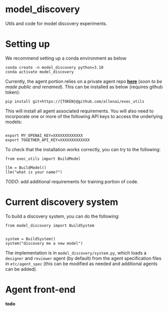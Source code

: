 # model_discovery 

Utils and code for model discovery experiments. 

# Setting up 

We recommend setting up a conda environment as below
```
conda create -n model_discovery python=3.10
conda activate model_discovery 
```

Currently, the agent portion relies on a private agent repo [**here**](https://github.com/allenai/exec_utils) (*soon to be made public and renamed*). This can be installed as below (requires github token):
```
pip install git+https://{TOKEN}@github.com/allenai/exec_utils
```

This will install all agent associated requirements. You will also need to incorporate one or more of the following API
keys to access the underlying models: 
```shell

export MY_OPENAI_KEY=XXXXXXXXXXXXX
export TOGETHER_API_KEY=XXXXXXXXXXXXX
```

To check that the installation works correctly, you can try to the following: 
```
from exec_utils import BuildModel

llm = BuildModel()
llm("what is your name?")
```

*TODO*: add additional requirements for training portion of code. 

# Current discovery system 

To build a discovery system, you can do the following: 
```
from model_discovery import BuildSystem 


system = BuildSystem() 
system("discovery me a new model") 
```
The implementation is in `model_discovery/system.py`, which loads a `designer` and `reviewer` agent (by default) from the agent specification files in `etc/agent_spec` (this can be modified as needed and additional agents can be added). 

# Agent front-end 

**todo** 
